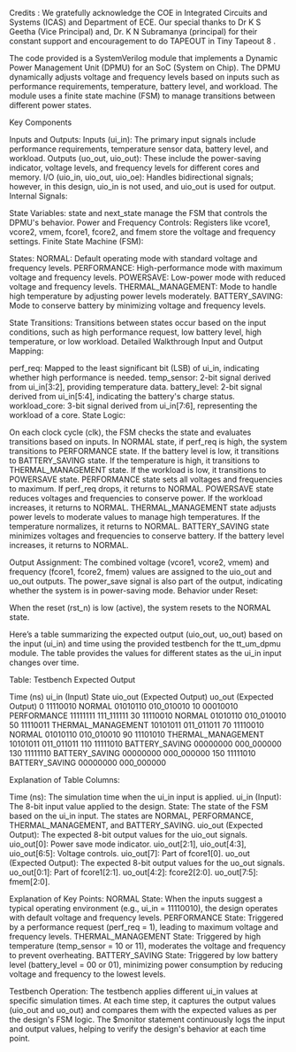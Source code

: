 Credits :
We gratefully acknowledge the COE in Integrated Circuits and Systems (ICAS) and Department of ECE. Our special thanks to Dr K S Geetha (Vice Principal) and, Dr. K N Subramanya (principal) for their constant support and encouragement to do TAPEOUT in Tiny Tapeout 8 .

The code provided is a SystemVerilog module that implements a Dynamic Power Management Unit (DPMU) for an SoC (System on Chip). The DPMU dynamically adjusts voltage and frequency levels based on inputs such as performance requirements, temperature, battery level, and workload. The module uses a finite state machine (FSM) to manage transitions between different power states.

Key Components

Inputs and Outputs:
Inputs (ui_in): The primary input signals include performance requirements, temperature sensor data, battery level, and workload.
Outputs (uo_out, uio_out): These include the power-saving indicator, voltage levels, and frequency levels for different cores and memory.
I/O (uio_in, uio_out, uio_oe): Handles bidirectional signals; however, in this design, uio_in is not used, and uio_out is used for output.
Internal Signals:

State Variables: state and next_state manage the FSM that controls the DPMU's behavior.
Power and Frequency Controls: Registers like vcore1, vcore2, vmem, fcore1, fcore2, and fmem store the voltage and frequency settings.
Finite State Machine (FSM):

States:
NORMAL: Default operating mode with standard voltage and frequency levels.
PERFORMANCE: High-performance mode with maximum voltage and frequency levels.
POWERSAVE: Low-power mode with reduced voltage and frequency levels.
THERMAL_MANAGEMENT: Mode to handle high temperature by adjusting power levels moderately.
BATTERY_SAVING: Mode to conserve battery by minimizing voltage and frequency levels.

State Transitions:
Transitions between states occur based on the input conditions, such as high performance request, low battery level, high temperature, or low workload.
Detailed Walkthrough
Input and Output Mapping:

perf_req: Mapped to the least significant bit (LSB) of ui_in, indicating whether high performance is needed.
temp_sensor: 2-bit signal derived from ui_in[3:2], providing temperature data.
battery_level: 2-bit signal derived from ui_in[5:4], indicating the battery's charge status.
workload_core: 3-bit signal derived from ui_in[7:6], representing the workload of a core.
State Logic:

On each clock cycle (clk), the FSM checks the state and evaluates transitions based on inputs.
In NORMAL state, if perf_req is high, the system transitions to PERFORMANCE state. If the battery level is low, it transitions to BATTERY_SAVING state. If the temperature is high, it transitions to THERMAL_MANAGEMENT state. If the workload is low, it transitions to POWERSAVE state.
PERFORMANCE state sets all voltages and frequencies to maximum. If perf_req drops, it returns to NORMAL.
POWERSAVE state reduces voltages and frequencies to conserve power. If the workload increases, it returns to NORMAL.
THERMAL_MANAGEMENT state adjusts power levels to moderate values to manage high temperatures. If the temperature normalizes, it returns to NORMAL.
BATTERY_SAVING state minimizes voltages and frequencies to conserve battery. If the battery level increases, it returns to NORMAL.

Output Assignment:
The combined voltage (vcore1, vcore2, vmem) and frequency (fcore1, fcore2, fmem) values are assigned to the uio_out and uo_out outputs.
The power_save signal is also part of the output, indicating whether the system is in power-saving mode.
Behavior under Reset:

When the reset (rst_n) is low (active), the system resets to the NORMAL state.

Here’s a table summarizing the expected output (uio_out, uo_out) based on the input (ui_in) and time using the provided testbench for the tt_um_dpmu module. The table provides the values for different states as the ui_in input changes over time.

Table: Testbench Expected Output

Time (ns)	ui_in (Input)	State	uio_out (Expected Output)	uo_out (Expected Output)
0	11110010	NORMAL	01010110	010_010010
10	00010010	PERFORMANCE	11111111	111_111111
30	11110010	NORMAL	01010110	010_010010
50	11110011	THERMAL_MANAGEMENT	10101011	011_011011
70	11110010	NORMAL	01010110	010_010010
90	11101010	THERMAL_MANAGEMENT	10101011	011_011011
110	11111010	BATTERY_SAVING	00000000	000_000000
130	11111110	BATTERY_SAVING	00000000	000_000000
150	11111010	BATTERY_SAVING	00000000	000_000000


Explanation of Table Columns:

Time (ns): The simulation time when the ui_in input is applied.
ui_in (Input): The 8-bit input value applied to the design.
State: The state of the FSM based on the ui_in input. The states are NORMAL, PERFORMANCE, THERMAL_MANAGEMENT, and BATTERY_SAVING.
uio_out (Expected Output): The expected 8-bit output values for the uio_out signals.
uio_out[0]: Power save mode indicator.
uio_out[2:1], uio_out[4:3], uio_out[6:5]: Voltage controls.
uio_out[7]: Part of fcore1[0].
uo_out (Expected Output): The expected 8-bit output values for the uo_out signals.
uo_out[0:1]: Part of fcore1[2:1].
uo_out[4:2]: fcore2[2:0].
uo_out[7:5]: fmem[2:0].


Explanation of Key Points:
NORMAL State: When the inputs suggest a typical operating environment (e.g., ui_in = 11110010), the design operates with default voltage and frequency levels.
PERFORMANCE State: Triggered by a performance request (perf_req = 1), leading to maximum voltage and frequency levels.
THERMAL_MANAGEMENT State: Triggered by high temperature (temp_sensor = 10 or 11), moderates the voltage and frequency to prevent overheating.
BATTERY_SAVING State: Triggered by low battery level (battery_level = 00 or 01), minimizing power consumption by reducing voltage and frequency to the lowest levels.

Testbench Operation:
The testbench applies different ui_in values at specific simulation times.
At each time step, it captures the output values (uio_out and uo_out) and compares them with the expected values as per the design's FSM logic.
The $monitor statement continuously logs the input and output values, helping to verify the design's behavior at each time point.

